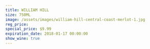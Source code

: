 ```yaml
---
title: WILLIAM HILL
size: 750ML
image: /assets/images/william-hill-central-coast-merlot-1.jpg
reg_price:
special_price: $9.99
expiration_date: 2018-01-17 00:00:00
show_wine: true
---
```



